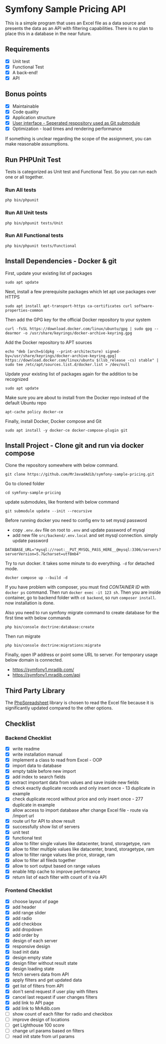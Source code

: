 # Symfony Sample Pricing API

This is a simple program that uses an Excel file as a data source and presents the data as an API with filtering capabilities. There is no plan to place this in a database in the near future.

## Requirements

- [x] Unit test
- [x] Functional Test
- [x] A back-end!
- [x] API

## Bonus points

- [x] Maintainable
- [x] Code quality
- [x] Application structure
- [x] [User interface - Seperated respository used as Git submodule](https://github.com/MrJavadAdib/symfony-sample-pricing-ui)
- [x] Optimization - load times and rendering performance

If something is unclear regarding the scope of the assignment, you can make reasonable assumptions.

## Run PHPUnit Test

Tests is categorized as Unit test and Functional Test. So you can run each one or all together.

### Run All tests

```php bin/phpunit```

### Run All Unit tests

```php bin/phpunit tests/Unit```

### Run All Functional tests

```php bin/phpunit tests/Functional```

## Install Dependencies - Docker & git

First, update your existing list of packages

```sudo apt update```

Next, install a few prerequisite packages which let apt use packages over HTTPS

```sudo apt install apt-transport-https ca-certificates curl software-properties-common```

Then add the GPG key for the official Docker repository to your system

```curl -fsSL https://download.docker.com/linux/ubuntu/gpg | sudo gpg --dearmor -o /usr/share/keyrings/docker-archive-keyring.gpg```

Add the Docker repository to APT sources

```echo "deb [arch=$(dpkg --print-architecture) signed-by=/usr/share/keyrings/docker-archive-keyring.gpg] https://download.docker.com/linux/ubuntu $(lsb_release -cs) stable" | sudo tee /etc/apt/sources.list.d/docker.list > /dev/null```

Update your existing list of packages again for the addition to be recognized

```sudo apt update```

Make sure you are about to install from the Docker repo instead of the default Ubuntu repo

```apt-cache policy docker-ce```

Finally, install Docker, Docker compose and Git

```sudo apt install -y docker-ce docker-compose-plugin git```

## Install Project - Clone git and run via docker compose

Clone the repository somewhere with below command.

```git clone https://github.com/MrJavadAdib/symfony-sample-pricing.git```

Go to cloned folder

```cd symfony-sample-pricing```

update submodules, like frontend with below command

```git submodule update --init --recursive```

Before running docker you need to config env to set mysql password

- copy `.env.dev` file on root to `.env` and update password of mysql
- add new file `src/backend/.env.local` and set mysql connection. simply update password

```DATABASE_URL="mysql://root:__PUT_MYSQL_PASS_HERE__@mysql:3306/servers?serverVersion=5.7&charset=utf8mb4"```

Try to run docker. it takes some minute to do everything. `-d` for detached mode.

```docker compose up --build -d```

If you have problem with composer, you must find *CONTAINER ID* with `docker ps` command. Then run `docker exec -it 123 sh`. Then you are inside container, go to backend folder with `cd backend`, so run `composer install`. now installation is done.

Also you need to run symfony migrate command to create database for the first time with below commands

```php bin/console doctrine:database:create```

Then run migrate

```php bin/console doctrine:migrations:migrate```

Finally, open IP address or point some URL to server. For temporary usage below domain is connected.

- <https://symfony1.mradib.com/>
- <https://symfony1.mradib.com/api>

## Third Party Library

The [PhpSpreadsheet](https://github.com/PHPOffice/PhpSpreadsheet) library is chosen to read the Excel file because it is significantly updated compared to the other options.


## Checklist

### Backend Checklist

- [x] write readme
- [x] write installation manual
- [x] implement a class to read from Excel - OOP
- [x] import data to database
- [x] empty table before new import
- [x] add index to search fields
- [x] extract important data from values and save inside new fields
- [x] check exactly duplicate records and only insert once - 13 duplicate in example
- [x] check duplicate record without price and only insert once - 277 duplicate in example
- [x] allow access to import database after change Excel file - route via /import url
- [x] route url for API to show result
- [x] successfully show list of servers
- [x] unit test
- [x] functional test
- [x] allow to filter single values like datacenter, brand, storagetype, ram
- [x] allow to filter multiple values like datacenter, brand, storagetype, ram
- [x] allow to filter range values like price, storage, ram
- [x] allow to filter all fileds together
- [x] allow to sort output based on range values
- [x] enable http cache to improve performance
- [x] return list of each filter with count of it via API

### Frontend Checklist

- [x] choose layout of page
- [x] add header
- [x] add range slider
- [x] add radio
- [x] add checkbox
- [x] add dropdown
- [x] add order by
- [x] design of each server
- [x] responsive design
- [x] load init data
- [x] design empty state
- [x] design filter without result state
- [x] design loading state
- [x] fetch servers data from API
- [x] apply filters and get updated data
- [x] get list of filters from API
- [x] don't send request if user play with filters
- [x] cancel last request if user changes filters
- [x] add link to API page
- [x] add link to MrAdib.com
- [ ] show count of each filter for radio and checkbox
- [ ] improve design of locations
- [ ] get Lighthouse 100 score
- [ ] change url params based on filters
- [ ] read init state from url params

